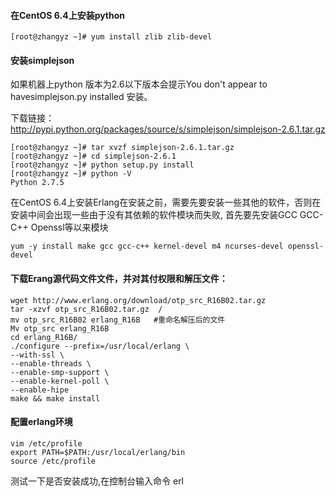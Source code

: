 #### 在CentOS 6.4上安装python
```shell
[root@zhangyz ~]# yum install zlib zlib-devel
```

#### 安装simplejson

如果机器上python 版本为2.6以下版本会提示You don't appear to havesimplejson.py installed 安装。

下载链接：http://pypi.python.org/packages/source/s/simplejson/simplejson-2.6.1.tar.gz

```shell
[root@zhangyz ~]# tar xvzf simplejson-2.6.1.tar.gz
[root@zhangyz ~]# cd simplejson-2.6.1
[root@zhangyz ~]# python setup.py install
[root@zhangyz ~]# python -V
Python 2.7.5
```
在CentOS 6.4上安装Erlang在安装之前，需要先要安装一些其他的软件，否则在安装中间会出现一些由于没有其依赖的软件模块而失败, 首先要先安装GCC GCC-C++ Openssl等以来模块

```shell
yum -y install make gcc gcc-c++ kernel-devel m4 ncurses-devel openssl-devel  
```

#### 下载Erang源代码文件文件，并对其付权限和解压文件：
```shell
wget http://www.erlang.org/download/otp_src_R16B02.tar.gz
tar -xzvf otp_src_R16B02.tar.gz  /
mv otp_src_R16B02 erlang_R16B   #重命名解压后的文件 
Mv otp_src erlang_R16B
cd erlang_R16B/ 
./configure --prefix=/usr/local/erlang \
--with-ssl \
--enable-threads \
--enable-smp-support \
--enable-kernel-poll \
--enable-hipe
make && make install
```
#### 配置erlang环境

```shell
vim /etc/profile 
export PATH=$PATH:/usr/local/erlang/bin
source /etc/profile 
```

测试一下是否安装成功,在控制台输入命令  erl

